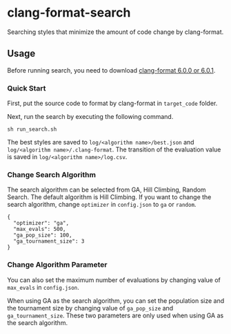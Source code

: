 # clang-format-search

Searching styles that minimize the amount of code change by clang-format.

## Usage

Before running search, you need to download [clang-format 6.0.0 or 6.0.1](http://releases.llvm.org/download.html).

### Quick Start

First, put the source code to format by clang-format in `target_code` folder.

Next, run the search by executing the following command.

```
sh run_search.sh
```

The best styles are saved to `log/<algorithm name>/best.json` and `log/<algorithm name>/.clang-format`.
The transition of the evaluation value is saved in `log/<algorithm name>/log.csv`.

### Change Search Algorithm

The search algorithm can be selected from GA, Hill Climbing, Random Search.
The default algorithm is Hill Climbing.
If you want to change the search algorithm, change `optimizer` in `config.json` to `ga` or `random`.

```
{
  "optimizer": "ga",
  "max_evals": 500,
  "ga_pop_size": 100,
  "ga_tournament_size": 3
}
```

### Change Algorithm Parameter
You can also set the maximum number of evaluations by changing value of `max_evals` in `config.json`.

When using GA as the search algorithm, you can set the population size and the tournament size by changing value of `ga_pop_size` and `ga_tournament_size`.
These two parameters are only used when using GA as the search algorithm.
